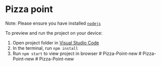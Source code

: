 
  # Pizza point

  Note: Please ensure you have installed <code><a href="https://nodejs.org/en/download/">nodejs</a></code>

  To preview and run the project on your device:
  1) Open project folder in <a href="https://code.visualstudio.com/download">Visual Studio Code</a>
  2) In the terminal, run `npm install`
  3) Run `npm start` to view project in browser
  #   P i z z a - P o i n t - n e w  
 #   P i z z a - P o i n t - n e w  
 #   P i z z a - P o i n t - n e w  
 